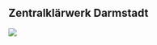 ## Zentralklärwerk Darmstadt

<img
src="assets/klaeranlage/zkw-darmstadt-luftbild.webp"
data-text="Kläranlage"
class="r-stretch"
data-source="https://www.sofatutor.com/sachunterricht/videos/wohin-geht-das-wasser-aus-der-toilette-2"
/>
